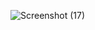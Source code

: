 ![Screenshot (17)](https://github.com/user-attachments/assets/dcc2a7b1-52e7-43d9-8b76-6d2e9efc1380)
